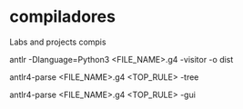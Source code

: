 # compiladores
Labs and projects compis

antlr -Dlanguage=Python3 <FILE_NAME>.g4 -visitor -o dist 

antlr4-parse <FILE_NAME>.g4 <TOP_RULE> -tree

antlr4-parse <FILE_NAME>.g4 <TOP_RULE> -gui